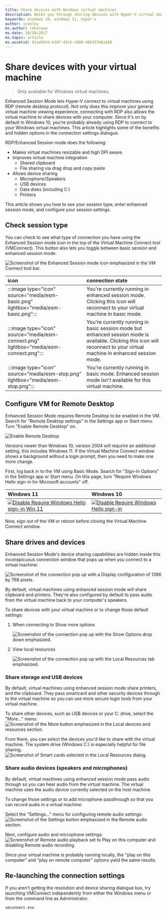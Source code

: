 ```yaml
---
title: Share devices with Windows virtual machines
description: Walks you through sharing devices with Hyper-V virtual machines (USB, audio, microphone, and mounted drives).
keywords: windows 10, windows 11, hyper-v
author: scooley
ms.author: roharwoo
ms.date: 10/20/2017
ms.topic: article
ms.assetid: d1aeb9cb-b18f-43cb-a568-46b33346a188
---
```


# Share devices with your virtual machine

> Only available for Windows virtual machines.

Enhanced Session Mode lets Hyper-V connect to virtual machines using RDP (remote desktop protocol). Not only does this improve your general virtual machine viewing experience, connecting with RDP also allows the virtual machine to share devices with your computer. Since it's on by default in Windows 10, you're probably already using RDP to connect to your Windows virtual machines. This article highlights some of the benefits and hidden options in the connection settings dialogue.

RDP/Enhanced Session mode does the following:

- Makes virtual machines resizable and high DPI aware.
- Improves virtual machine integration
  - Shared clipboard
  - File sharing via drag drop and copy paste
- Allows device sharing
  - Microphone/Speakers
  - USB devices
  - Data disks (including C:)
  - Printers

This article shows you how to see your session type, enter enhanced session mode, and configure your session settings.

## Check session type

You can check to see what type of connection you have using the Enhanced Session mode icon in the top of the Virtual Machine Connect tool (VMConnect). This button also lets you toggle between basic session and enhanced session mode.

![Screenshot of the Enhanced Session mode icon emphasized in the VM Connect tool bar.](media/esm-button-location.png)

| icon | connection state |
|:-----|:---------|
|:::image type="icon" source="media/esm-basic.png" lightbox="media/esm-basic.png":::| You're currently running in enhanced session mode.  Clicking this icon will reconnect to your virtual machine in basic mode. |
|:::image type="icon" source="media/esm-connect.png" lightbox="media/esm-connect.png":::| You're currently running in basic session mode but enhanced session mode is available.  Clicking this icon will reconnect to your virtual machine in enhanced session mode.  |
|:::image type="icon" source="media/esm-stop.png" lightbox="media/esm-stop.png":::| You're currently running in basic mode.  Enhanced session mode isn't available for this virtual machine. |

## Configure VM for Remote Desktop

Enhanced Session Mode requires Remote Desktop to be enabled in the VM. Search for "Remote Desktop settings" in the Settings app or Start menu. Turn "Enable Remote Desktop" on.

![Enable Remote Desktop](media/remote-desktop-settings.png)

Versions newer than Windows 10, version 2004 will requrire an additional setting, this includes Windows 11. If the Virtual Machine Connect window shows a background without a login prompt, then you need to make one more change.

First, log back in to the VM using Basic Mode. Search for "Sign-In Options" in the Settings app or Start menu.
On this page, turn "Require Windows Hello sign-in for Microsoft accounts" off.

| Windows 11 | Windows 10 |
|:----|:----|
|[ ![Disable Require Windows Hello sign-in Win 11](media/sign-in-options-win11.png) ](media/sign-in-options-win11.png#lightbox)|[ ![Disable Require Windows Hello sign-in](media/sign-in-options.png) ](media/sign-in-options.png#lightbox) |

Now, sign out of the VM or reboot before closing the Virtual Machine Connect window.

## Share drives and devices

Enhanced Session Mode's device sharing capabilities are hidden inside this inconspicuous connection window that pops up when you connect to a virtual machine:

![Screenshot of the connection pop up with a Display configuration of 1366 by 768 pixels.](media/esm-default-view.png)

By default, virtual machines using enhanced session mode will share clipboard and printers. They're also configured by default to pass audio from the virtual machine back to your computer's speakers.

To share devices with your virtual machine or to change those default settings:

1. When connecting to Show more options

      ![Screenshot of the connection pop up with the Show Options drop down emphasized.](media/esm-show-options.png)

1. View local resources

      ![Screenshot of the connection pop up with the Local Resources tab emphasized.](media/esm-local-resources.png)

### Share storage and USB devices

By default, virtual machines using enhanced session mode share printers, and the clipboard. They pass smartcard and other security devices through to the virtual machine so you can use more secure login tools from your virtual machine.

To share other devices, such as USB devices or your C: drive, select the "More..." menu:  
![Screenshot of the More button emphasized in the Local devices and resources section.](media/esm-more-devices.png)

From there, you can select the devices you'd like to share with the virtual machine. The system drive (Windows C:) is especially helpful for file sharing.  
![Screenshot of Smart cards selected in the Local Resources dialog.](media/esm-drives-usb.png)

### Share audio devices (speakers and microphones)

By default, virtual machines using enhanced session mode pass audio through so you can hear audio from the virtual machine. The virtual machine uses the audio device currently selected on the host machine.

To change those settings or to add microphone passthrough so that you can record audio in a virtual machine:

Select the "Settings..." menu for configuring remote audio settings:  
![Screenshot of the Settings button emphasized in the Remote audio section.](media/esm-audio.png)

Next, configure audio and microphone settings: 
![Screenshot of Remote audio playback set to Play on this computer and disabling Remote audio recording.](media/esm-audio-settings.png)

Since your virtual machine is probably running locally, the "play on this computer" and "play on remote computer" options yield the same results.

## Re-launching the connection settings

If you aren't getting the resolution and device sharing dialogue box, try launching VMConnect independently from either the Windows menu or from the command line as Administrator.  

``` Powershell
vmconnect.exe
```
